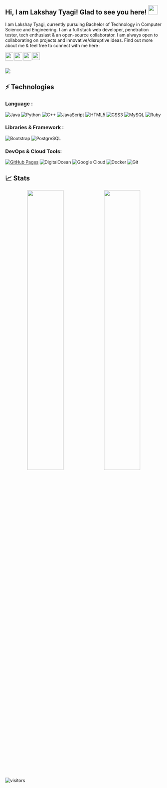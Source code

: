## Hi, I am Lakshay Tyagi! Glad to see you here! <img src="https://raw.githubusercontent.com/aemmadi/aemmadi/master/wave.gif" width="30px">

I am Lakshay Tyagi, currently pursuing Bachelor of Technology in Computer Science and Engineering. I am a full stack web developer, penetration tester, tech enthusiast & an open-source collaborator. I am always open to collaborating on projects and innovative/disruptive ideas. Find out more about me & feel free to connect with me here :

<a href="https://twitter.com/imLakshay08">
  <img align="left" width="26px" src="https://logodownload.org/wp-content/uploads/2014/09/twitter-logo-6.png" />
</a>
<a href="mailto:tyagilakshay119@gmail.com">
  <img align="left" width="26px" src="https://cdn-icons-png.flaticon.com/512/281/281769.png" />
</a>
<a href="https://t.me/imLakshay08">
  <img align="left" width="26px" src="https://cdn.worldvectorlogo.com/logos/telegram.svg" />
</a>
<a href="https://www.linkedin.com/in/imlakshay08/">
  <img align="left" width="24px" src="https://cdn-icons-png.flaticon.com/512/174/174857.png"  />
</a>
<br>
<br>
<br>


<img src="https://activity-graph.herokuapp.com/graph?username=imlakshay08&bg_color=0f2d3d&color=1cadfb&line=1cadfb&point=1cadfb&area=true&hide_border=true">

## ⚡ Technologies

### Language :
![Java](https://img.shields.io/badge/-java-E34A86?style=flat-square&logo=java)
![Python](https://img.shields.io/badge/-Python-black?style=flat-square&logo=Python)
![C++](https://img.shields.io/badge/-C++-00599C?style=flat-square&logo=c)
![JavaScript](https://img.shields.io/badge/-JavaScript-black?style=flat-square&logo=javascript)
![HTML5](https://img.shields.io/badge/-HTML5-E34F26?style=flat-square&logo=html5&logoColor=white)
![CSS3](https://img.shields.io/badge/-CSS3-1572B6?style=flat-square&logo=css3)
![MySQL](https://img.shields.io/badge/-MySQL-black?style=flat-square&logo=mysql)
![Ruby](https://img.shields.io/badge/-Ruby-red?style=flat-square&logo=ruby)

### Libraries & Framework :
![Bootstrap](https://img.shields.io/badge/-Bootstrap-563D7C?style=flat-square&logo=bootstrap)
![PostgreSQL](https://img.shields.io/badge/-PostgreSQL-336791?style=flat-square&logo=postgresql)

### DevOps & Cloud Tools:

<a href="#"><img alt="GitHub Pages" src="https://img.shields.io/badge/GitHub%20Pages-%23327FC7.svg?logo=github&logoColor=white"></a>
![DigitalOcean](https://img.shields.io/badge/-Digital%20Ocean-darkblue?style=flat-square&logo=digitalocean)
![Google Cloud](https://img.shields.io/badge/Google%20Cloud-black?style=flat-square&logo=google-cloud)
![Docker](https://img.shields.io/badge/-Docker-black?style=flat-square&logo=docker)
![Git](https://img.shields.io/badge/-Git-black?style=flat-square&logo=git)


## 📈 Stats
<p align="center">
	
  <img width="48%" src="https://github-readme-stats.vercel.app/api?username=imlakshay08&show_icons=true&theme=tokyonight" />
  <img width="48%" src="https://github-readme-streak-stats.herokuapp.com/?user=imlakshay08&theme=tokyonight" />
</p>

![visitors](https://visitor-badge.laobi.icu/badge?page_id=imlakshay08.imlakshay08)
